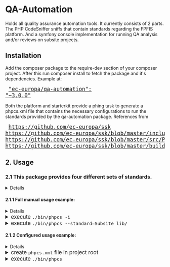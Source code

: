 # QA-Automation
Holds all quality assurance automation tools. It currently consists of 2
parts. The PHP CodeSniffer sniffs that contain standards regarding the
FPFIS platform. And a symfony console implementation for running QA
analysis and/or reviews on subsite projects.

## Installation
Add the composer package to the require-dev section of your composer project.
After this run composer install to fetch the package and it's dependencies.
Example at:

<big><pre>
["ec-europa/qa-automation": "~3.0.0"](https://github.com/ec-europa/ssk/blob/master/includes/composer/composer.json#L22)
</pre></big>

Both the platform and starterkit provide a phing task to generate a phpcs.xml
file that contains the necessary configurations to run the standards provided
by the qa-automation package. References from 

<big><pre>
https://github.com/ec-europa/ssk
https://github.com/ec-europa/ssk/blob/master/includes/build/build.test.xml#L78-L110
https://github.com/ec-europa/ssk/blob/master/src/Phing/PhpCodeSnifferConfigurationTask.php#L109-L129
https://github.com/ec-europa/ssk/blob/master/build.properties.dist#L269-L311)
</pre></big>

## 2. Usage

### 2.1 This package provides four different sets of standards.

<big><details>
    <summary>Two internal and two external:</summary>

|Type|Provided by package|Location in package|Provided Standards|
|:---|:---|:---|:---|
|Main|[ec-europa/qa-automation](https://github.com/ec-europa/qa-automation)|[/phpcs/Standards/*](https://github.com/ec-europa/qa-automation/tree/release/3.0/phpcs/Standards)|DrupalSecure and QualityAssurance|
|Sub|[ec-europa/qa-automation](https://github.com/ec-europa/qa-automation)|[/phpcs/SubStandards/*](https://github.com/ec-europa/qa-automation/tree/release/3.0/phpcs/SubStandards)|Platform, Subsite and QA|
|Main|[drupal/coder](https://github.com/klausi/coder)|[/coder_sniffer/*](https://github.com/klausi/coder/tree/master/coder_sniffer)|Drupal and DrupalPractice|
|Main|[squizlabs/php_codesniffer](https://github.com/squizlabs/PHP_CodeSniffer)|[/src/Standards/*](https://github.com/squizlabs/PHP_CodeSniffer/tree/master/src/Standards)|PHPCS, Zend, PSR2, PSR1, MySource, PEAR and Squiz|

* Each set is either a main or sub standard:
  * Main standards contain actual sniffs and possibly ruleset.
  * Sub standards are compilations of main standards and only contain a ruleset.
</details></big>

#### 2.1.1 Full manual usage example:

<big><details>
    <summary>add installed_paths to <code>CodeSniffer.conf</code></summary>
    <p>

```php
<?php
// Put paths into array for readability.
// Using relative paths in regard to the location of this file:
// vendor/squizlabs/php_codesniffer/CodeSniffer.conf
$installedPaths = array(
   '../../drupal/coder/coder_sniffer',
   '../../ec-europa/qa-automation/phpcs/Standards',
   '../../ec-europa/qa-automation/phpcs/SubStandards',
 );
// Add the paths comma seperated to the installed_paths setting.
$phpCodeSnifferConfig = array(
  'installed_paths' => implode(',', $installedPaths),
);
```
</p></details>
<details>
    <summary>execute <code>./bin/phpcs -i</code></summary>
    <p>

```bash
The installed coding standards are PHPCS, Zend, PSR2, PSR1, MySource, PEAR, Squiz,
DrupalPractice, Drupal, QualityAssurance, DrupalSecure, QA, Platform and Subsite
```
</p></details>
<details>
    <summary>execute <code>./bin/phpcs --standard=Subsite lib/</code></summary>
    <p>

```bash
FILE: /var/www/html/lib/modules/example_module/example_module.info
----------------------------------------------------------------------
FOUND 2 ERRORS AFFECTING 1 LINE
----------------------------------------------------------------------
 1 | ERROR | "php" property is missing in the info file
 1 | ERROR | "multisite_version" property is missing in the info file
----------------------------------------------------------------------
Time: 206ms; Memory: 10Mb
```
</p></details></big>

#### 2.1.2 Configured usage example:
<big><details>
    <summary>add default_standard to <code>CodeSniffer.conf</code></summary><p>

```php
<?php
$phpCodeSnifferConfig = array(
  'default_standard' => '/var/www/html/phpcs.xml',
);
```
</p></details>
<details>
    <summary>create <code>phpcs.xml</code> file in project root</summary><p>

```xml
<?xml version="1.0" encoding="UTF-8"?>
<ruleset name="NextEuropa_default">
  <config name="installed_paths" value="../../ec-europa/qa-automation/phpcs/SubStandards" />
  <rule ref="Subsite"/>
  <file>/var/www/html/lib</file>
</ruleset>
```
</p></details>
<details>
    <summary>execute <code>./bin/phpcs</code></summary>
    <p>

```bash
FILE: /var/www/html/lib/modules/example_module/example_module.info
----------------------------------------------------------------------
FOUND 2 ERRORS AFFECTING 1 LINE
----------------------------------------------------------------------
 1 | ERROR | "php" property is missing in the info file
 1 | ERROR | "multisite_version" property is missing in the info file
----------------------------------------------------------------------
Time: 206ms; Memory: 10Mb
```
</p></details></big>
